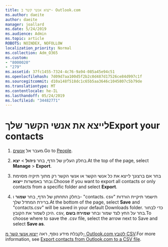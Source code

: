 ```yaml
---
title: ייצוא אנשי קשר ב- Outlook.com
ms.author: daeite
author: daeite
manager: joallard
ms.date: 5/24/2019
ms.audience: Admin
ms.topic: article
ROBOTS: NOINDEX, NOFOLLOW
localization_priority: Normal
ms.collection: Adm_O365
ms.custom:
- "8000020"
- "279"
ms.assetid: 37fc1455-7324-4c76-9a94-085a45e94c51
ms.openlocfilehash: 7d09d7aa100d5f2b2c0d487d17526ce84d997c1f
ms.sourcegitcommit: d10a148f518dc1c65b5aa3646c1045807c5b79de
ms.translationtype: MT
ms.contentlocale: he-IL
ms.lasthandoff: 05/24/2019
ms.locfileid: "34482771"
---
```

# <a name="export-your-contacts"></a><span data-ttu-id="d9674-102">לייצא את אנשי הקשר שלך</span><span class="sxs-lookup"><span data-stu-id="d9674-102">Export your contacts</span></span>

1. <span data-ttu-id="d9674-103">מעבר אל [אנשים](https://outlook.live.com/people/).</span><span class="sxs-lookup"><span data-stu-id="d9674-103">Go to [People](https://outlook.live.com/people/).</span></span>

2. <span data-ttu-id="d9674-104">בחלק העליון של הדף, בחר **ניהול** \> **יצא**.</span><span class="sxs-lookup"><span data-stu-id="d9674-104">At the top of the page, select **Manage** \> **Export**.</span></span>

3. <span data-ttu-id="d9674-105">בחר אם ברצונך לייצא את כל אנשי הקשר או אנשי הקשר רק מתוך תיקיה מסוימת ובחר באפשרות **ייצוא**.</span><span class="sxs-lookup"><span data-stu-id="d9674-105">Choose if you want to export all contacts or only contacts from a specific folder and select **Export**.</span></span>

4. <span data-ttu-id="d9674-106">בחלק התחתון של הדף, בחר **שמור** ו- "contacts. csv" תישמר תיקיית הורדות ברירת המחדל שלך.</span><span class="sxs-lookup"><span data-stu-id="d9674-106">At the bottom of the page, select **Save** and "contacts.csv" will be saved in your default Downloads folder.</span></span> <span data-ttu-id="d9674-107">כדי לבחור היכן לשמור את הקובץ. csv, בחר על החץ לצד שמור ובחר **שמירה בשם**.</span><span class="sxs-lookup"><span data-stu-id="d9674-107">To choose where to save the .csv file, select the arrow next to Save and select **Save as**.</span></span>

<span data-ttu-id="d9674-108">לקבלת מידע נוסף, ראה [ייצוא אנשי קשר מ- Outlook.com לקובץ CSV](https://go.microsoft.com/fwlink/p/?linkid=873137).</span><span class="sxs-lookup"><span data-stu-id="d9674-108">For more information, see [Export contacts from Outlook.com to a CSV file](https://go.microsoft.com/fwlink/p/?linkid=873137).</span></span>